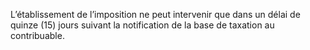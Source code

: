 L’établissement de l’imposition ne peut intervenir que dans un délai de quinze (15) jours suivant la notification de la base de taxation au contribuable.